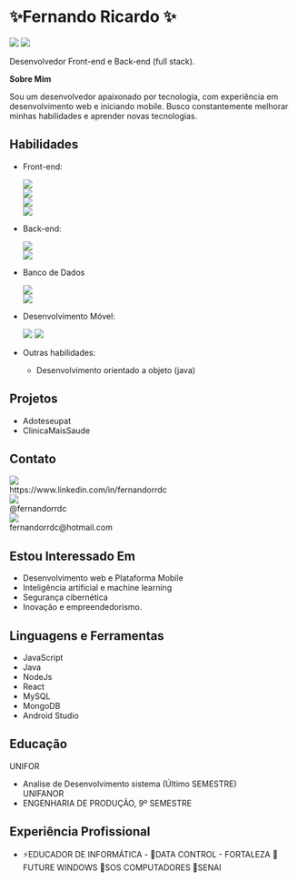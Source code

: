 
<H1>✨Fernando Ricardo ✨</H1>
<div>
	<img src=https://github-readme-stats-git-masterrstaa-rickstaa.vercel.app/api?username=fernandorrdc&theme=radical>
 	<img src=https://github-profile-summary-cards.vercel.app/api/cards/profile-details?username=fernandorrdc&theme=radical>
	
</div>	


Desenvolvedor Front-end e Back-end (full stack).

<b>Sobre Mim</b>

Sou um desenvolvedor apaixonado por tecnologia, com experiência em desenvolvimento web e iniciando mobile. Busco constantemente melhorar minhas habilidades e aprender novas tecnologias.

<H2>Habilidades</H2>

- Front-end:
	
 	 <div>
		<img src=https://img.shields.io/badge/React-20232A?style=for-the-badge&logo=react&logoColor=61DAFB><br>
		<img src=https://img.shields.io/badge/HTML5-E34F26 ?style=for-the-badge&logo=html5&logoColor=white><br>
	 	<img src=https://img.shields.io/badge/CSS3-1572B6?style=for-the-badge&logo=css3&logoColor=white><br>
		<img src=https://img.shields.io/badge/JavaScript-323330?style=for-the-badge&logo=javascript&logoColor=F7DF1E>
	 </div>
	
- Back-end:
  	<div>
		<img src=https://img.shields.io/badge/PHP-777BB4?style=for-the-badge&logo=php&logoColor=white><br>
		<img src=https://img.shields.io/badge/Node.js-43853D?style=for-the-badge&logo=node.js&logoColor=white><br>
	</div>
	
 - Banco de Dados
	<div>
		<img src=https://img.shields.io/badge/MySQL-005C84?style=for-the-badge&logo=mysql&logoColor=white ><br>
		<img src=https://img.shields.io/badge/MongoDB-4EA94B?style=for-the-badge&logo=mongodb&logoColor=white ><br>
	</div>
	
- Desenvolvimento Móvel:
  	<div>
		<img src=https://img.shields.io/badge/Java-ED8B00?style=for-the-badge&logo=openjdk&logoColor=white>
		<img src=https://img.shields.io/badge/Android_Studio-3DDC84?style=for-the-badge&logo=android-studio&logoColor=white ><br>
	</div>
  	 
- Outras habilidades:
	- Desenvolvimento orientado a objeto (java)
  

<H2>Projetos</H2>

- Adoteseupat
- ClinicaMaisSaude


<H2>Contato </H2>
<div>
	<img src=https://img.shields.io/badge/LinkedIn-0077B5?style=for-the-badge&logo=linkedin&logoColor=white>
		<br>https://www.linkedin.com/in/fernandorrdc
</div>
<div>
	<img src=https://img.shields.io/badge/Instagram-E4405F?style=for-the-badge&logo=instagram&logoColor=white>
		<br> @fernandorrdc
</div>
<div>
	<img src=https://img.shields.io/badge/Microsoft_Outlook-0078D4?style=for-the-badge&logo=microsoft-outlook&logoColor=white>
		<br>fernandorrdc@hotmail.com
</div>

<H2>Estou Interessado Em </H2>

- Desenvolvimento web e Plataforma Mobile
- Inteligência artificial e machine learning
- Segurança cibernética
- Inovação e empreendedorismo.

<H2>Linguagens e Ferramentas</H2>

- JavaScript
- Java
- NodeJs
- React
- MySQL
- MongoDB
- Android Studio

<H2>Educação</H2>

  UNIFOR
- Analise de Desenvolvimento sistema (Último SEMESTRE) <br>
  UNIFANOR<br>
- ENGENHARIA DE PRODUÇÃO, 9º SEMESTRE 
 

<H2>Experiência Profissional</H2>

- ⚡EDUCADOR DE INFORMÁTICA - 
	  👯DATA CONTROL - FORTALEZA
	  👯FUTURE WINDOWS
	  👯SOS COMPUTADORES 
	  👯SENAI




